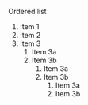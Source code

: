 Ordered list

1. Item 1
1. Item 2
1. Item 3
   1. Item 3a
   1. Item 3b
       1. Item 3a
       1. Item 3b
          1. Item 3a
          1. Item 3b